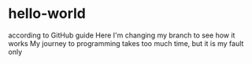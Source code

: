 # hello-world
according to GitHub guide
Here I'm changing my branch to see how it works
My journey to programming takes too much time, but it is my fault only
